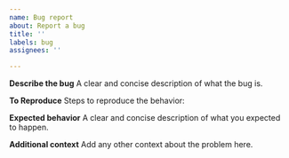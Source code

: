 ```yaml
---
name: Bug report
about: Report a bug
title: ''
labels: bug
assignees: ''

---
```


**Describe the bug**
A clear and concise description of what the bug is.

**To Reproduce**
Steps to reproduce the behavior:
<!---
1. Do X
4. See error
--->

**Expected behavior**
A clear and concise description of what you expected to happen.

**Additional context**
Add any other context about the problem here.
